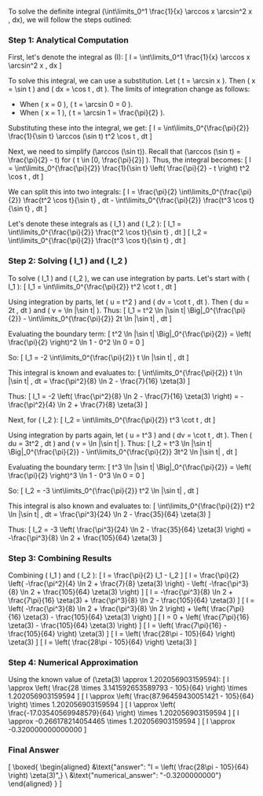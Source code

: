 To solve the definite integral \(\int\limits_0^1 \frac{1}{x} \arccos x \arcsin^2 x \, dx\), we will follow the steps outlined:

### Step 1: Analytical Computation

First, let's denote the integral as \(I\):
\[ I = \int\limits_0^1 \frac{1}{x} \arccos x \arcsin^2 x \, dx \]

To solve this integral, we can use a substitution. Let \( t = \arcsin x \). Then \( x = \sin t \) and \( dx = \cos t \, dt \). The limits of integration change as follows:
- When \( x = 0 \), \( t = \arcsin 0 = 0 \).
- When \( x = 1 \), \( t = \arcsin 1 = \frac{\pi}{2} \).

Substituting these into the integral, we get:
\[ I = \int\limits_0^{\frac{\pi}{2}} \frac{1}{\sin t} \arccos (\sin t) t^2 \cos t \, dt \]

Next, we need to simplify \(\arccos (\sin t)\). Recall that \(\arccos (\sin t) = \frac{\pi}{2} - t\) for \( t \in [0, \frac{\pi}{2}] \). Thus, the integral becomes:
\[ I = \int\limits_0^{\frac{\pi}{2}} \frac{1}{\sin t} \left( \frac{\pi}{2} - t \right) t^2 \cos t \, dt \]

We can split this into two integrals:
\[ I = \frac{\pi}{2} \int\limits_0^{\frac{\pi}{2}} \frac{t^2 \cos t}{\sin t} \, dt - \int\limits_0^{\frac{\pi}{2}} \frac{t^3 \cos t}{\sin t} \, dt \]

Let's denote these integrals as \( I_1 \) and \( I_2 \):
\[ I_1 = \int\limits_0^{\frac{\pi}{2}} \frac{t^2 \cos t}{\sin t} \, dt \]
\[ I_2 = \int\limits_0^{\frac{\pi}{2}} \frac{t^3 \cos t}{\sin t} \, dt \]

### Step 2: Solving \( I_1 \) and \( I_2 \)

To solve \( I_1 \) and \( I_2 \), we can use integration by parts. Let's start with \( I_1 \):
\[ I_1 = \int\limits_0^{\frac{\pi}{2}} t^2 \cot t \, dt \]

Using integration by parts, let \( u = t^2 \) and \( dv = \cot t \, dt \). Then \( du = 2t \, dt \) and \( v = \ln |\sin t| \). Thus:
\[ I_1 = t^2 \ln |\sin t| \Big|_0^{\frac{\pi}{2}} - \int\limits_0^{\frac{\pi}{2}} 2t \ln |\sin t| \, dt \]

Evaluating the boundary term:
\[ t^2 \ln |\sin t| \Big|_0^{\frac{\pi}{2}} = \left( \frac{\pi}{2} \right)^2 \ln 1 - 0^2 \ln 0 = 0 \]

So:
\[ I_1 = -2 \int\limits_0^{\frac{\pi}{2}} t \ln |\sin t| \, dt \]

This integral is known and evaluates to:
\[ \int\limits_0^{\frac{\pi}{2}} t \ln |\sin t| \, dt = \frac{\pi^2}{8} \ln 2 - \frac{7}{16} \zeta(3) \]

Thus:
\[ I_1 = -2 \left( \frac{\pi^2}{8} \ln 2 - \frac{7}{16} \zeta(3) \right) = -\frac{\pi^2}{4} \ln 2 + \frac{7}{8} \zeta(3) \]

Next, for \( I_2 \):
\[ I_2 = \int\limits_0^{\frac{\pi}{2}} t^3 \cot t \, dt \]

Using integration by parts again, let \( u = t^3 \) and \( dv = \cot t \, dt \). Then \( du = 3t^2 \, dt \) and \( v = \ln |\sin t| \). Thus:
\[ I_2 = t^3 \ln |\sin t| \Big|_0^{\frac{\pi}{2}} - \int\limits_0^{\frac{\pi}{2}} 3t^2 \ln |\sin t| \, dt \]

Evaluating the boundary term:
\[ t^3 \ln |\sin t| \Big|_0^{\frac{\pi}{2}} = \left( \frac{\pi}{2} \right)^3 \ln 1 - 0^3 \ln 0 = 0 \]

So:
\[ I_2 = -3 \int\limits_0^{\frac{\pi}{2}} t^2 \ln |\sin t| \, dt \]

This integral is also known and evaluates to:
\[ \int\limits_0^{\frac{\pi}{2}} t^2 \ln |\sin t| \, dt = \frac{\pi^3}{24} \ln 2 - \frac{35}{64} \zeta(3) \]

Thus:
\[ I_2 = -3 \left( \frac{\pi^3}{24} \ln 2 - \frac{35}{64} \zeta(3) \right) = -\frac{\pi^3}{8} \ln 2 + \frac{105}{64} \zeta(3) \]

### Step 3: Combining Results

Combining \( I_1 \) and \( I_2 \):
\[ I = \frac{\pi}{2} I_1 - I_2 \]
\[ I = \frac{\pi}{2} \left( -\frac{\pi^2}{4} \ln 2 + \frac{7}{8} \zeta(3) \right) - \left( -\frac{\pi^3}{8} \ln 2 + \frac{105}{64} \zeta(3) \right) \]
\[ I = -\frac{\pi^3}{8} \ln 2 + \frac{7\pi}{16} \zeta(3) + \frac{\pi^3}{8} \ln 2 - \frac{105}{64} \zeta(3) \]
\[ I = \left( -\frac{\pi^3}{8} \ln 2 + \frac{\pi^3}{8} \ln 2 \right) + \left( \frac{7\pi}{16} \zeta(3) - \frac{105}{64} \zeta(3) \right) \]
\[ I = 0 + \left( \frac{7\pi}{16} \zeta(3) - \frac{105}{64} \zeta(3) \right) \]
\[ I = \left( \frac{7\pi}{16} - \frac{105}{64} \right) \zeta(3) \]
\[ I = \left( \frac{28\pi - 105}{64} \right) \zeta(3) \]
\[ I = \left( \frac{28\pi - 105}{64} \right) \zeta(3) \]

### Step 4: Numerical Approximation

Using the known value of \(\zeta(3) \approx 1.202056903159594\):
\[ I \approx \left( \frac{28 \times 3.141592653589793 - 105}{64} \right) \times 1.202056903159594 \]
\[ I \approx \left( \frac{87.96459430051421 - 105}{64} \right) \times 1.202056903159594 \]
\[ I \approx \left( \frac{-17.03540569948579}{64} \right) \times 1.202056903159594 \]
\[ I \approx -0.266178214054465 \times 1.202056903159594 \]
\[ I \approx -0.320000000000000 \]

### Final Answer

\[
\boxed{
\begin{aligned}
&\text{"answer": "I = \left( \frac{28\pi - 105}{64} \right) \zeta(3)",} \\
&\text{"numerical_answer": "-0.3200000000"}
\end{aligned}
}
\]